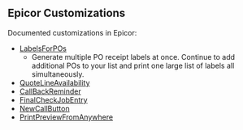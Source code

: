 ## Epicor Customizations

Documented customizations in Epicor:
- [LabelsForPOs](https://github.com/rfitzus/LabelsForPOs)
  - Generate multiple PO receipt labels at once. Continue to add additional POs to your list and print one large list of labels all simultaneously.
- [QuoteLineAvailability](https://github.com/rfitzus/QuoteLineAvailability)
- [CallBackReminder](https://github.com/rfitzus/CallBackReminder)
- [FinalCheckJobEntry](https://github.com/rfitzus/FinalCheckJobEntry)
- [NewCallButton](https://github.com/rfitzus/NewCallButton)
- [PrintPreviewFromAnywhere](https://github.com/rfitzus/PrintPreviewFromAnywhere)

<!---
rfitzus/rfitzus is a ✨ special ✨ repository because its `README.md` (this file) appears on your GitHub profile.
You can click the Preview link to take a look at your changes.
--->
